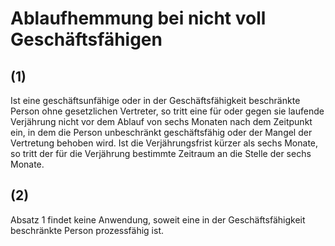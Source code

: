 # Ablaufhemmung bei nicht voll Geschäftsfähigen



## (1)

 Ist eine geschäftsunfähige oder in der Geschäftsfähigkeit beschränkte Person ohne gesetzlichen Vertreter, so tritt eine für oder gegen sie laufende Verjährung nicht vor dem Ablauf von sechs Monaten nach dem Zeitpunkt ein, in dem die Person unbeschränkt geschäftsfähig oder der Mangel der Vertretung behoben wird. Ist die Verjährungsfrist kürzer als sechs Monate, so tritt der für die Verjährung bestimmte Zeitraum an die Stelle der sechs Monate.

## (2)

 Absatz 1 findet keine Anwendung, soweit eine in der Geschäftsfähigkeit beschränkte Person prozessfähig ist. 

